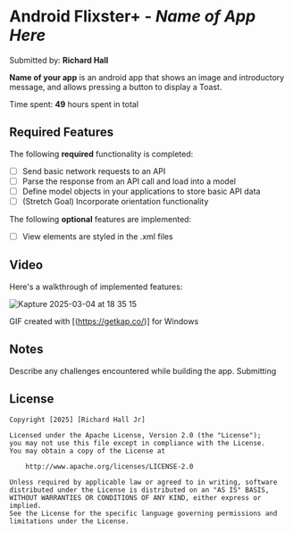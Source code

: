 # Android Flixster+ - *Name of App Here*

Submitted by: **Richard Hall**

**Name of your app** is an android app that shows an image and introductory message, and allows pressing a button to display a Toast. 

Time spent: **49** hours spent in total

## Required Features

The following **required** functionality is completed:

* [ ]  Send basic network requests to an API
* [ ]  Parse the response from an API call and load into a model
* [ ]  Define model objects in your applications to store basic API data
* [ ]  (Stretch Goal) Incorporate orientation functionality

The following **optional** features are implemented:


* [ ] View elements are styled in the .xml files

## Video

Here's a walkthrough of implemented features:

![Kapture 2025-03-04 at 18 35 15](https://github.com/user-attachments/assets/dab6b4a9-187a-4a73-b0af-4d7dea5ccddf)


<!-- Replace this with whatever GIF tool you used! -->
GIF created with [(https://getkap.co/)] for Windows


## Notes

Describe any challenges encountered while building the app. Submitting

## License

    Copyright [2025] [Richard Hall Jr]

    Licensed under the Apache License, Version 2.0 (the "License");
    you may not use this file except in compliance with the License.
    You may obtain a copy of the License at

        http://www.apache.org/licenses/LICENSE-2.0

    Unless required by applicable law or agreed to in writing, software
    distributed under the License is distributed on an "AS IS" BASIS,
    WITHOUT WARRANTIES OR CONDITIONS OF ANY KIND, either express or implied.
    See the License for the specific language governing permissions and
    limitations under the License.
